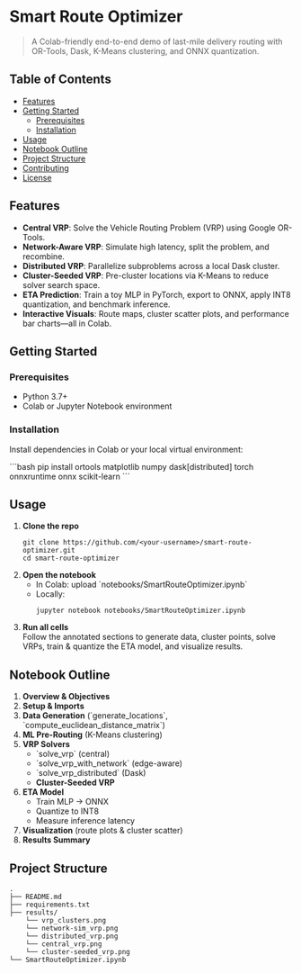 # Smart Route Optimizer

> A Colab-friendly end-to-end demo of last-mile delivery routing with OR-Tools, Dask, K-Means clustering, and ONNX quantization.

## Table of Contents

- [Features](#features)  
- [Getting Started](#getting-started)  
  - [Prerequisites](#prerequisites)  
  - [Installation](#installation)  
- [Usage](#usage)  
- [Notebook Outline](#notebook-outline)  
- [Project Structure](#project-structure)  
- [Contributing](#contributing)  
- [License](#license)  

## Features

- **Central VRP**: Solve the Vehicle Routing Problem (VRP) using Google OR-Tools.  
- **Network-Aware VRP**: Simulate high latency, split the problem, and recombine.  
- **Distributed VRP**: Parallelize subproblems across a local Dask cluster.  
- **Cluster-Seeded VRP**: Pre-cluster locations via K-Means to reduce solver search space.  
- **ETA Prediction**: Train a toy MLP in PyTorch, export to ONNX, apply INT8 quantization, and benchmark inference.  
- **Interactive Visuals**: Route maps, cluster scatter plots, and performance bar charts—all in Colab.

## Getting Started

### Prerequisites

- Python 3.7+  
- Colab or Jupyter Notebook environment  

### Installation

Install dependencies in Colab or your local virtual environment:

\`\`\`bash
pip install ortools matplotlib numpy dask[distributed] torch onnxruntime onnx scikit-learn
\`\`\`

## Usage

1. **Clone the repo**  
   ```
   git clone https://github.com/<your-username>/smart-route-optimizer.git
   cd smart-route-optimizer
   ```
2. **Open the notebook**  
   - In Colab: upload \`notebooks/SmartRouteOptimizer.ipynb\`  
   - Locally:  
     ```
     jupyter notebook notebooks/SmartRouteOptimizer.ipynb
     ```
3. **Run all cells**  
   Follow the annotated sections to generate data, cluster points, solve VRPs, train & quantize the ETA model, and visualize results.

## Notebook Outline

1. **Overview & Objectives**  
2. **Setup & Imports**  
3. **Data Generation** (\`generate_locations\`, \`compute_euclidean_distance_matrix\`)  
4. **ML Pre-Routing** (K-Means clustering)  
5. **VRP Solvers**  
   - \`solve_vrp\` (central)  
   - \`solve_vrp_with_network\` (edge-aware)  
   - \`solve_vrp_distributed\` (Dask)  
   - **Cluster-Seeded VRP**  
6. **ETA Model**  
   - Train MLP → ONNX  
   - Quantize to INT8  
   - Measure inference latency  
7. **Visualization** (route plots & cluster scatter)  
8. **Results Summary**  

## Project Structure

```
.
├── README.md
├── requirements.txt
├── results/
    └── vrp_clusters.png
    └── network-sim_vrp.png
    └── distributed_vrp.png
    └── central_vrp.png
    └── cluster-seeded_vrp.png
└── SmartRouteOptimizer.ipynb
```



